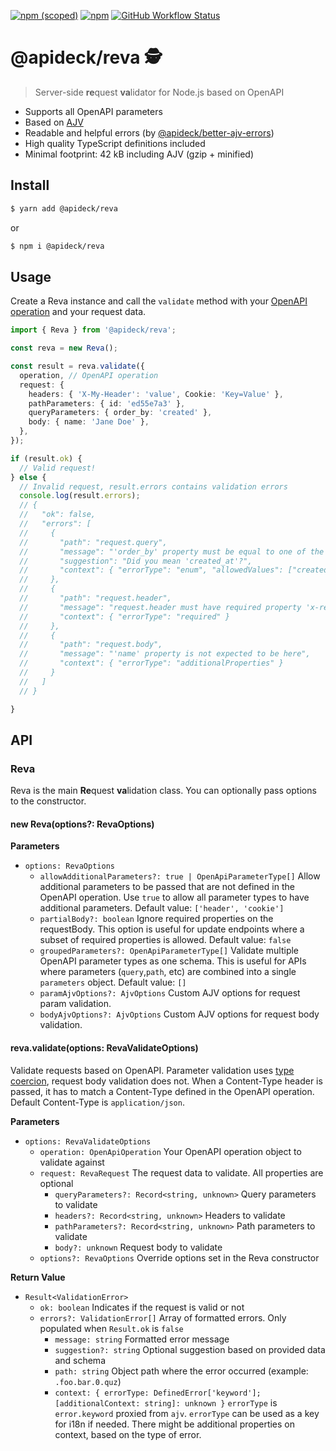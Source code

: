 [![npm (scoped)](https://img.shields.io/npm/v/@apideck/reva?color=brightgreen)](https://npmjs.com/@apideck/reva) [![npm](https://img.shields.io/npm/dm/@apideck/reva)](https://npmjs.com/@apideck/reva) [![GitHub Workflow Status](https://img.shields.io/github/actions/workflow/status/apideck-libraries/reva/main.yml?branch=main)](https://github.com/apideck-libraries/reva/actions/workflows/main.yml?query=branch%3Amain++)

# @apideck/reva 🕵

> Server-side **re**quest **va**lidator for Node.js based on OpenAPI

- Supports all OpenAPI parameters
- Based on [AJV](https://github.com/ajv-validator/ajv)
- Readable and helpful errors (by [@apideck/better-ajv-errors](https://github.com/apideck-libraries/better-ajv-errors))
- High quality TypeScript definitions included
- Minimal footprint: 42 kB including AJV (gzip + minified)

## Install

```bash
$ yarn add @apideck/reva
```

or

```bash
$ npm i @apideck/reva
```

## Usage

Create a Reva instance and call the `validate` method with your [OpenAPI operation](https://spec.openapis.org/oas/v3.1.0#operation-object) and your request data.

```ts
import { Reva } from '@apideck/reva';

const reva = new Reva();

const result = reva.validate({
  operation, // OpenAPI operation
  request: {
    headers: { 'X-My-Header': 'value', Cookie: 'Key=Value' },
    pathParameters: { id: 'ed55e7a3' },
    queryParameters: { order_by: 'created' },
    body: { name: 'Jane Doe' },
  },
});

if (result.ok) {
  // Valid request!
} else {
  // Invalid request, result.errors contains validation errors
  console.log(result.errors);
  // {
  //   "ok": false,
  //   "errors": [
  //     {
  //       "path": "request.query",
  //       "message": "'order_by' property must be equal to one of the allowed values",
  //       "suggestion": "Did you mean 'created_at'?",
  //       "context": { "errorType": "enum", "allowedValues": ["created_at", "updated_at"] }
  //     },
  //     {
  //       "path": "request.header",
  //       "message": "request.header must have required property 'x-required-header'",
  //       "context": { "errorType": "required" }
  //     },
  //     {
  //       "path": "request.body",
  //       "message": "'name' property is not expected to be here",
  //       "context": { "errorType": "additionalProperties" }
  //     }
  //   ]
  // }

}
```

## API

### Reva

Reva is the main **Re**quest **va**lidation class. You can optionally pass options to the constructor.

#### new Reva(options?: RevaOptions)

**Parameters**

- `options: RevaOptions`
  - `allowAdditionalParameters?: true | OpenApiParameterType[]` Allow additional parameters to be passed that are not defined in the OpenAPI operation. Use `true` to allow all parameter types to have additional parameters. Default value: `['header', 'cookie']`
  - `partialBody?: boolean` Ignore required properties on the requestBody. This option is useful for update endpoints where a subset of required properties is allowed. Default value: `false`
  - `groupedParameters?: OpenApiParameterType[]` Validate multiple OpenAPI parameter types as one schema. This is useful for APIs where parameters (`query`,`path`, etc) are combined into a single `parameters` object. Default value: `[]`
  - `paramAjvOptions?: AjvOptions` Custom AJV options for request param validation.
  - `bodyAjvOptions?: AjvOptions` Custom AJV options for request body validation.

#### reva.validate(options: RevaValidateOptions)

Validate requests based on OpenAPI. Parameter validation uses [type coercion](https://ajv.js.org/coercion.html), request body validation does not. When a Content-Type header is passed, it has to match a Content-Type defined in the OpenAPI operation. Default Content-Type is `application/json`.

**Parameters**

- `options: RevaValidateOptions`
  - `operation: OpenApiOperation` Your OpenAPI operation object to validate against
  - `request: RevaRequest` The request data to validate. All properties are optional
    - `queryParameters?: Record<string, unknown>` Query parameters to validate
    - `headers?: Record<string, unknown>` Headers to validate
    - `pathParameters?: Record<string, unknown>` Path parameters to validate
    - `body?: unknown` Request body to validate
  - `options?: RevaOptions` Override options set in the Reva constructor

**Return Value**

- `Result<ValidationError>`
  - `ok: boolean` Indicates if the request is valid or not
  - `errors?: ValidationError[]` Array of formatted errors. Only populated when `Result.ok` is `false`
    - `message: string` Formatted error message
    - `suggestion?: string` Optional suggestion based on provided data and schema
    - `path: string` Object path where the error occurred (example: `.foo.bar.0.quz`)
    - `context: { errorType: DefinedError['keyword']; [additionalContext: string]: unknown }` `errorType` is `error.keyword` proxied from `ajv`. `errorType` can be used as a key for i18n if needed. There might be additional properties on context, based on the type of error.
